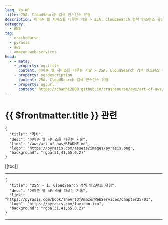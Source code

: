 ```yaml
---
lang: ko-KR
title: 25A. CloudSearch 검색 인스턴스 유형
description: 아마존 웹 서비스를 다루는 기술 > 25A. CloudSearch 검색 인스턴스 유형
category:
  - AWS
tag: 
  - crashcourse
  - pyrasis
  - aws 
  - amazon-web-services
head:
  - - meta:
    - property: og:title
      content: 아마존 웹 서비스를 다루는 기술 > 25A. CloudSearch 검색 인스턴스 유형
    - property: og:description
      content: 25A. CloudSearch 검색 인스턴스 유형
    - property: og:url
      content: https://chanhi2000.github.io/crashcourse/aws/art-of-aws/25A.html
---
```


# {{ $frontmatter.title }} 관련

```component VPCard
{
  "title": "목차",
  "desc": "아마존 웹 서비스를 다루는 기술",
  "link": "/aws/art-of-aws/README.md",
  "logo": "https://pyrasis.com/assets/images/pyrasis.png",
  "background": "rgba(31,41,55,0.2)"
}
```

[[toc]]

---

```component VPCard
{
  "title": "25장 - 1. CloudSearch 검색 인스턴스 유형",
  "desc": "아마존 웹 서비스를 다루는 기술",
  "link": "https://pyrasis.com/book/TheArtOfAmazonWebServices/Chapter25/01",
  "logo": "https://pyrasis.com/favicon.ico",
  "background": "rgba(31,41,55,0.2)"
}
```

<!-- TODO: 작성 -->

---

<TagLinks />